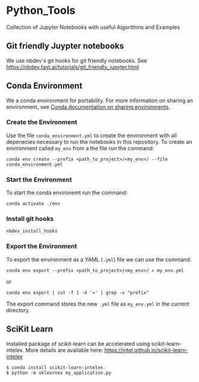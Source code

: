 # Python_Tools
Collection of Jupyter Notebooks with useful Algorithms and Examples

## Git friendly Juypter notebooks

We use nbdev's git hooks for git friendly notebooks. See https://nbdev.fast.ai/tutorials/git_friendly_jupyter.html


## Conda Environment

We a conda environment for portability. For more information on sharing an environment, see [Conda documentation on sharing environments](https://docs.conda.io/projects/conda/en/latest/user-guide/tasks/manage-environments.html#sharing-an-environment).

### Create the Environment

Use the file `conda_environment.yml` to create the environment with all depenecies necessary to run the notebooks in this repository.
To create an environment called `my_env` from a the file run the command:

`conda env create --prefix <path_to_project>/<my_env>/ --file conda_environment.yml`

### Start the Environment

To start the conda environemt run the command:

`conda activate ./env`

### Install git hooks

`nbdev_install_hooks`

### Export the Environment

To export the environment as a YAML (`.yml`) file we can use the command:

`conda env export --prefix <path_to_project>/<my_env>/ > my_env.yml`

or

`conda env export | cut -f 1 -d '=' | grep -v "prefix"`

The export command stores the new `.yml` file as `my_env.yml` in the current directory.

## SciKit Learn

Installed package of scikit-learn can be accelerated using scikit-learn-intelex.
More details are available here: https://intel.github.io/scikit-learn-intelex

```
$ conda install scikit-learn-intelex
$ python -m sklearnex my_application.py
```